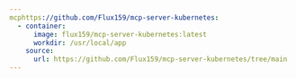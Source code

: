 ```yaml
---
mcphttps://github.com/Flux159/mcp-server-kubernetes:
  - container:
      image: flux159/mcp-server-kubernetes:latest
      workdir: /usr/local/app
    source:
      url: https://github.com/Flux159/mcp-server-kubernetes/tree/main
---
```



